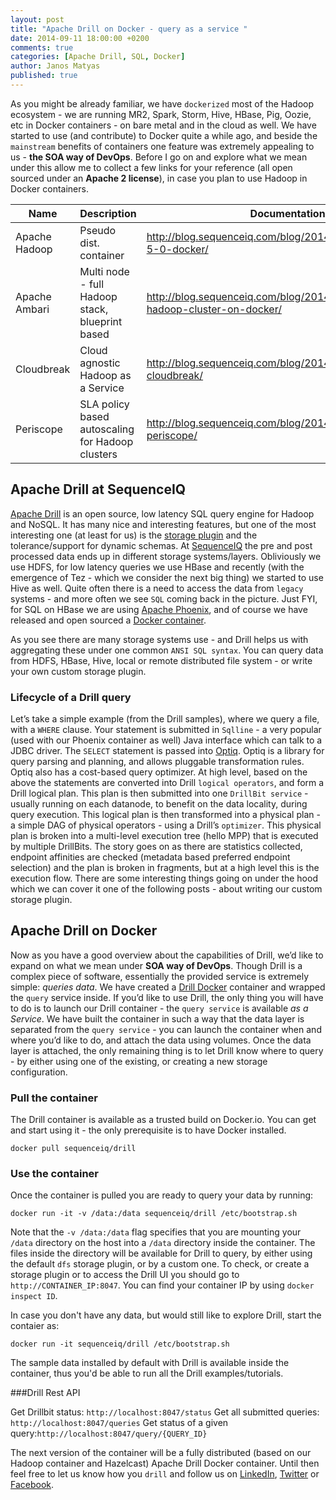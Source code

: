 ```yaml
---
layout: post
title: "Apache Drill on Docker - query as a service "
date: 2014-09-11 18:00:00 +0200
comments: true
categories: [Apache Drill, SQL, Docker]
author: Janos Matyas
published: true
---
```


As you might be already familiar, we have `dockerized` most of the Hadoop ecosystem - we are running MR2, Spark, Storm, Hive, HBase, Pig, Oozie, etc in Docker containers - on bare metal and in the cloud as well. We have started to use (and contribute) to Docker quite a while ago, and beside the `mainstream` benefits of containers one feature was extremely appealing to us - **the SOA way of DevOps**. Before I go on and explore what we mean under this allow me to collect a few links for your reference (all open sourced under an **Apache 2 license**), in case you plan to use Hadoop in Docker containers.

| Name                  | Description | Documentation | GitHub
|-----------------------|----|--------| ----------  
| Apache Hadoop  | Pseudo dist. container | http://blog.sequenceiq.com/blog/2014/08/18/hadoop-2-5-0-docker/ | https://github.com/sequenceiq/hadoop-docker
| Apache Ambari   | Multi node - full Hadoop stack, blueprint based | http://blog.sequenceiq.com/blog/2014/06/19/multinode-hadoop-cluster-on-docker/ | https://github.com/sequenceiq/docker-ambari
| Cloudbreak 	     | Cloud agnostic Hadoop as a Service | http://blog.sequenceiq.com/blog/2014/07/18/announcing-cloudbreak/ | https://github.com/sequenceiq/cloudbreak
| Periscope 	     | SLA policy based autoscaling for Hadoop clusters | http://blog.sequenceiq.com/blog/2014/08/27/announcing-periscope/ | https://github.com/sequenceiq/periscope 

## Apache Drill at SequenceIQ

[Apache Drill](http://incubator.apache.org/drill/) is an open source, low latency SQL query engine for Hadoop and NoSQL. It has many nice and interesting features, but one of the most interesting one (at least for us) is the [storage plugin](https://cwiki.apache.org/confluence/display/DRILL/Storage+Plugin+Registration) and the tolerance/support for dynamic schemas. At [SequenceIQ](http://sequenceiq.com/) the pre and post processed data ends up in different storage systems/layers. Obliviously we use HDFS, for low latency queries we use HBase and recently (with the emergence of Tez - which we consider the next big thing) we started to use Hive as well. Quite often there is a need to access the data from `legacy` systems - and more often we see `SQL` coming back in the picture. Just FYI, for SQL on HBase we are using [Apache Phoenix](http://phoenix.apache.org/), and of course we have released and open sourced a [Docker container](http://blog.sequenceiq.com/blog/2014/09/04/sql-on-hbase-with-apache-phoenix/).

As you see there are many storage systems use - and Drill helps us with aggregating these under one common `ANSI SQL syntax`. You can query data from HDFS, HBase, Hive, local or remote distributed file system - or write your own custom storage plugin.

<!-- more -->

### Lifecycle of a Drill query

Let’s take a simple example (from the Drill samples), where we query a file, with a `WHERE` clause. Your statement is submitted in `Sqlline` - a very popular (used with our Phoenix container as well) Java interface which can talk to a JDBC driver. The `SELECT` statement is passed into [Optiq](http://optiq.incubator.apache.org/). Optiq is a library for query parsing and planning, and allows pluggable transformation rules. Optiq also has a cost-based query optimizer. At high level, based on the above the statements are converted into Drill `logical operators`, and form a Drill logical plan. This plan is then submitted into one `DrillBit service` - usually running on each datanode, to benefit on the data locality, during query execution. This logical plan is then transformed into a physical plan - a simple DAG  of physical operators - using a Drill’s `optimizer`. This physical plan is broken into a multi-level execution tree (hello MPP) that is executed by multiple DrillBits. The story goes on as there are statistics collected, endpoint affinities are checked (metadata based preferred endpoint selection) and the plan is broken in fragments, but at a high level this is the execution flow.
There are some interesting things going on under the hood which we can cover it one of the following posts - about writing our custom storage plugin.

##  Apache Drill on Docker

Now as you have a good overview about the capabilities of Drill, we’d like to expand on what we mean under **SOA way of DevOps**. Though Drill is a complex piece of software, essentially the provided service is extremely simple: *queries data*. We have created a [Drill Docker](https://registry.hub.docker.com/u/sequenceiq/drill/) container and wrapped the `query` service inside. If you’d like to use Drill, the only thing you will have to do is to launch our Drill container - the `query service` is available *as a Service*. We have built the container in such a way that the data layer is separated from the `query service` - you can launch the container when and where you’d like to do, and attach the data using volumes. Once the data layer is attached, the only remaining thing is to let Drill know where to query - by either using one of the existing, or creating a new storage configuration.

### Pull the container

The Drill container is available as a trusted build on Docker.io. You can get and start using it - the only prerequisite is to have Docker installed.

`docker pull sequenceiq/drill`

### Use the container

Once the container is pulled you are ready to query your data by running:

`docker run -it -v /data:/data sequenceiq/drill /etc/bootstrap.sh`

Note that the `-v /data:/data` flag specifies that you are mounting your `/data` directory on the host into a `/data` directory inside the container. The files inside the directory will be available for Drill to query, by either using the default `dfs` storage plugin, or by a custom one. To check, or create a storage plugin or to access the Drill UI you should go to `http://CONTAINER_IP:8047`. You can find your container IP by using `docker inspect ID`.

In case you don't have any data, but would still like to explore Drill, start the contaier as:

`docker run -it sequenceiq/drill /etc/bootstrap.sh`

The sample data installed by default with Drill is available inside the container, thus you'd be able to run all the Drill examples/tutorials.

###Drill Rest API

Get Drillbit status: `http://localhost:8047/status`
Get all submitted queries: `http://localhost:8047/queries`
Get status of a given query:`http://localhost:8047/query/{QUERY_ID}`

The next version of the container will be a fully distributed (based on our Hadoop container and Hazelcast) Apache Drill Docker container. Until then feel free to let us know how you `drill` and follow us on [LinkedIn](https://www.linkedin.com/company/sequenceiq/), [Twitter](https://twitter.com/sequenceiq) or [Facebook](https://www.facebook.com/sequenceiq).
